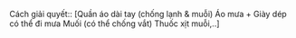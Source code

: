 Cách giải quyết:: [Quần áo dài tay (chống lạnh &amp; muỗi)
Áo mưa + Giày dép có thể đi mưa
Muối (có thể chống vắt)
Thuốc xịt muỗi,..]
